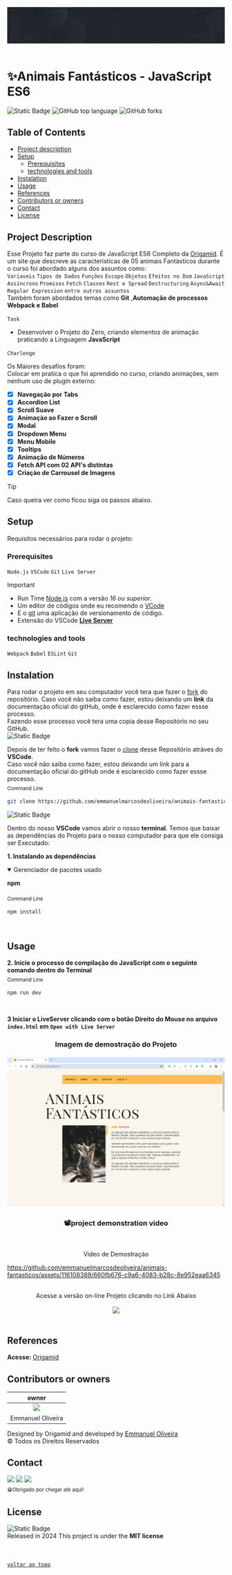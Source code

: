 <!-- Banner de Apresentação -->
 <img src="https://github.com/emmanuelmarcosdeoliveira/servidor-estatico/blob/main/banner-github.gif" alt="banner-github">
<br>
<br>

<!-- Titulo do Projeto -->

# ✨Animais Fantásticos - JavaScript ES6

![Static Badge](https://img.shields.io/badge/--path?style=plastic&logo=JavaScript&logoColor=efd81d&logoSize=auto&label=JavaScript%20ES6%2B&labelColor=black&color=%23efd81d&link=https%3A%2F%2Fdeveloper.mozilla.org%2Fpt-BR%2Fdocs%2FLearn%2FJavaScript)
![GitHub top language](https://img.shields.io/github/languages/top/emmanuelmarcosdeoliveira/animais-fantasticos?style=plastic&labelColor=%23000)
![GitHub forks](https://img.shields.io/github/forks/emmanuelmarcosdeoliveira/js-slide-origamid?style=plastic&labelColor=%23000)

## Table of Contents

- [Project description](#project-description)
- [Setup](#setup)
  - [Prerequisites](#prerequisites)
  - [technologies and tools](#technologies-and-tools)
- [Instalation](#instalation)
- [Usage](#usage)
- [References](#references)
- [Contributors or owners](#contributors-or-owners)
- [Contact](#contact)
- [License](#license)

## Project Description

Esse Projeto faz parte do curso de JavaScript ES6 Completo da [Origamid](https://www.origamid.com). É um site que descreve as caracteristicas de 05 animais Fantásticos durante o curso foi abordado alguns dos assuntos como:<br>
`Variaveis` `Tipos de Dados` `Funções` `Escopo` `Objetos` `Efeitos no Dom` `JavaScript Assíncrono` `Promises` `Fetch` `Classes` `Rest e Spread` `Destructuring` `Async&Await` `Regular Expression` `entre outros assuntos` </br>
Também foram abordados temas como **Git** ,**Automação de processos** **Webpack e Babel**

`Task`

- Desenvolver o Projeto do Zero, criando elementos de animação praticando a Linguagem **JavaScript**

`Charlenge`

Os Maiores desafios foram:<br>
Colocar em pratíca o que foi aprendido no curso, criando animações, sem nenhum uso de plugin externo:

- [x] **Navegação por Tabs**
- [x] **Accordion List**
- [x] **Scroll Suave**
- [x] **Animaçào ao Fazer o Scroll**
- [x] **Modal**
- [x] **Dropdown Menu**
- [x] **Menu Mobile**
- [x] **Tooltips**
- [x] **Animação de Números**
- [x] **Fetch API com 02 API's distintas**
- [x] **Criaçào de Carrousel de Imagens**

> [!Tip]
> Caso queira ver como ficou siga os passos abaixo.

<!-- Menu -->

<!-- Setup do Projeto -->

## Setup

Requisitos necessários para rodar o projeto:<br>

<!-- ### Recommended IDE Setup

[VSCode](https://code.visualstudio.com/) + [Volar](https://marketplace.visualstudio.com/items?itemName=Vue.volar) (and disable Vetur) + [TypeScript Vue Plugin (Volar)](https://marketplace.visualstudio.com/items?itemName=Vue.vscode-typescript-vue-plugin). -->

### Prerequisites

>

`Node.js` `VSCode` `Git` `Live Server`

> [!Important]
>
> - Run Time [Node.js](https://nodejs.org/en/) com a versão _16 ou superior_.<br>
> - Um editor de códigos onde eu recomendo o [VCode](https://code.visualstudio.com/)<br>
> - E o [git](https://git-scm.com/downloads) uma aplicação de versionamento de código.
> - Extensão do VSCode [**Live Server**](https://marketplace.visualstudio.com/items?itemName=ritwickdey.LiveServer)

### technologies and tools

`Webpack` `Babel` `ESLint` `Git`

<!-- Bagde dos Repositórios, Node.js Git e Vscode -->
<!-- <img src="https://img.shields.io/badge/Node.js-43853D?style=for-the-badge&logo=node.js&logoColor=white" alt="Node.js"/>
<img src="https://img.shields.io/badge/git-%23F05033.svg?style=for-the-badge&logo=git&logoColor=white" alt="VSCode"/>
<img src="https://img.shields.io/badge/Visual%20Studio%20Code-0078d7.svg?style=for-the-badge&logo=visual-studio-code&logoColor=white"/> -->

## Instalation

Para rodar o projeto em seu computador você tera que fazer o [fork](https://docs.github.com/pt/pull-requests/collaborating-with-pull-requests/working-with-forks/fork-a-repo) do repositório. Caso você não saiba como fazer, estou deixando um **link** da documentação oficial do gitHub, onde é esclarecido como fazer essse processo.<br> Fazendo esse processo você tera uma copia desse Repositório no seu GitHub.
<br>
<img alt="Static Badge" src="https://img.shields.io/badge/-path?style=social&logo=git&label=GitHub%20Docs&color=%23000">
<a href="https://docs.github.com/pt/pull-requests/collaborating-with-pull-requests/working-with-forks/fork-a-repo"></a>

Depois de ter feito o **fork** vamos fazer o [clone](https://docs.github.com/pt/repositories/creating-and-managing-repositories/cloning-a-repository) desse Repositório atráves do **VSCode**. </br>
Caso você não saiba como fazer, estou deixando um link para a documentação oficial do gitHub onde é esclarecido como fazer essse processo.
<br>
<sub>Command Line</sub>

```bash
git clone https://github.com/emmanuelmarcosdeoliveira/animais-fantasticos
```

<img alt="Static Badge" src="https://img.shields.io/badge/-path?style=social&logo=git&label=GitHub%20Docs&color=%23000">
<a href="https://docs.github.com/pt/repositories/creating-and-managing-repositories/cloning-a-repository"></a>

Dentro do nosso **VSCode** vamos abrir o nosso **terminal**. Temos que baixar as dependências do Projeto para o nosso computador para que ele consiga ser Executado:

**1. Instalando as dependências**<br>

 <details open>

<summary>Gerenciador de pacotes usado</summary>

**npm**

</sdetais>

<sub>Command Line</sub>

```npm
npm install
```

<!-- Bagde das Tecnologias-->

<!-- <div align='left'>
<img src="https://img.shields.io/badge/React-20232A?style=for-the-badge&logo=react&logoColor=61DAFB" alt="React"/>
<img src="https://img.shields.io/badge/TypeScript-007ACC?style=for-the-badge&logo=typescript&logoColor=white"/>
<img src="https://img.shields.io/badge/eslint-3A33D1?style=for-the-badge&logo=eslint&logoColor=white"/>
<img src="https://img.shields.io/badge/prettier-1A2C34?style=for-the-badge&logo=prettier&logoColor=F7BA3E"/>
<img src="https://img.shields.io/badge/styled--components-DB7093?style=for-the-badge&logo=styled-components&logoColor=white"/> -->
<br>

## Usage

**2. Inicie o processo de compilação do JavaScript com o seguinte comando dentro do Terminal**<br>
<sub>Command Line</sub>

```npm
npm run dev
```

<br>

**3 Iniciar o LiveServer clicando com o botão Direito do Mouse no arquivo `index.html` em `Open with Live Server`**

 <!-- Imagem de Demostração -->
<h3 align="center"> Imagem de demostração do Projeto

</br>
</br>

<img src="./public/print-project.png" alt="Print do Projeto"/>
</h3>

<h3 align="center">📽️project demonstration video</h3>
<br>
<p align="center">Video de Demostraçào</p>

https://github.com/emmanuelmarcosdeoliveira/animais-fantasticos/assets/116108389/660fb676-c9a6-4083-b28c-8e952eaa6345

<br>
 <div align="center">
Acesse a versão on-line Projeto clicando no Link Abaixo
<br>
<br>
<a href="https://to-do-vue-xi-pink.vercel.app/">
<img src="https://img.shields.io/badge/Vercel-000000?style=for-the-badge&logo=vercel&logoColor=white"/></a>

</div>
<br>

## References

**Acesse:** [Origamid](https://origamid.com/)

## Contributors or owners

|                                     owner                                     |
| :---------------------------------------------------------------------------: |
| <img height="96px" src="https://www.github.com/emmanuelmarcosdeoliveira.png"> |
|                               Emmanuel Oliveira                               |

Designed by Origamid and developed by [Emmanuel Oliveira](https://www.linkedin.com/feed/?trk=homepage-basic_sign-in-submit)<br>
&copy; Todos os Direitos Reservados

## Contact

<a href ="https://wa.me/5511968336094"><img src="https://img.shields.io/badge/WhatsApp-25D366?style=for-the-badge&logo=whatsapp&logoColor=white"></a>
<a href = "mailto:oliveira.devfullstack@gmail.com"><img src="https://img.shields.io/badge/-Gmail-%23333?style=for-the-badge&logo=gmail&logoColor=white" target="_blank"></a>
<a href="https://www.linkedin.com/in/oliveira-marcos-emmanuel?lipi=urn%3Ali%3Apage%3Ad_flagship3_profile_view_base_contact_details%3BUetG4s3ZT76Byt3XWdZ2Tg%3D%3D" target="_blank"><img src="https://img.shields.io/badge/-LinkedIn-%230077B5?style=for-the-badge&logo=linkedin&logoColor=white" target="_blank"></a><br>
<sub>😁Obrigado por chegar até aqui!<sub>

## License

![Static Badge](https://img.shields.io/badge/--path?style=plastic&logo=mit&logoSize=auto&label=license%20MIT&labelColor=%23555555&color=%2397CA00)<br>
Released in 2024 This project is under the **MIT license**<br>
<br>
<br>

[`voltar ao topo`](#-portfólio-github)
